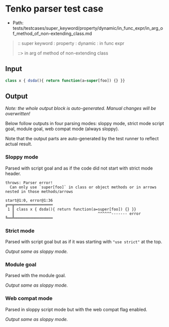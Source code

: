 # Tenko parser test case

- Path: tests/testcases/super_keyword/property/dynamic/in_func_expr/in_arg_of_method_of_non-extending_class.md

> :: super keyword : property : dynamic : in func expr
>
> ::> in arg of method of non-extending class

## Input

`````js
class x { dsda(){ return function(a=super[foo]) {} }}
`````

## Output

_Note: the whole output block is auto-generated. Manual changes will be overwritten!_

Below follow outputs in four parsing modes: sloppy mode, strict mode script goal, module goal, web compat mode (always sloppy).

Note that the output parts are auto-generated by the test runner to reflect actual result.

### Sloppy mode

Parsed with script goal and as if the code did not start with strict mode header.

`````
throws: Parser error!
  Can only use `super[foo]` in class or object methods or in arrows nested in those methods/arrows

start@1:0, error@1:36
╔══╦═════════════════
 1 ║ class x { dsda(){ return function(a=super[foo]) {} }}
   ║                                     ^^^^^^------- error
╚══╩═════════════════

`````

### Strict mode

Parsed with script goal but as if it was starting with `"use strict"` at the top.

_Output same as sloppy mode._

### Module goal

Parsed with the module goal.

_Output same as sloppy mode._

### Web compat mode

Parsed in sloppy script mode but with the web compat flag enabled.

_Output same as sloppy mode._
